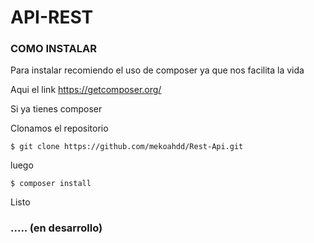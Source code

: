 # API-REST

### COMO INSTALAR 

Para instalar recomiendo el uso de composer ya que nos facilita la vida 

Aqui el link
https://getcomposer.org/

Si ya tienes composer 

Clonamos el repositorio

    $ git clone https://github.com/mekoahdd/Rest-Api.git
    
luego 

    $ composer install 
    

Listo

### ..... (en desarrollo)
